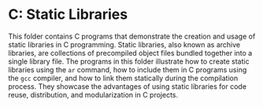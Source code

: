 # C: Static Libraries

This folder contains C programs that demonstrate the creation and usage of static libraries in C programming. Static libraries, also known as archive libraries, are collections of precompiled object files bundled together into a single library file. The programs in this folder illustrate how to create static libraries using the `ar` command, how to include them in C programs using the `gcc` compiler, and how to link them statically during the compilation process. They showcase the advantages of using static libraries for code reuse, distribution, and modularization in C projects.
